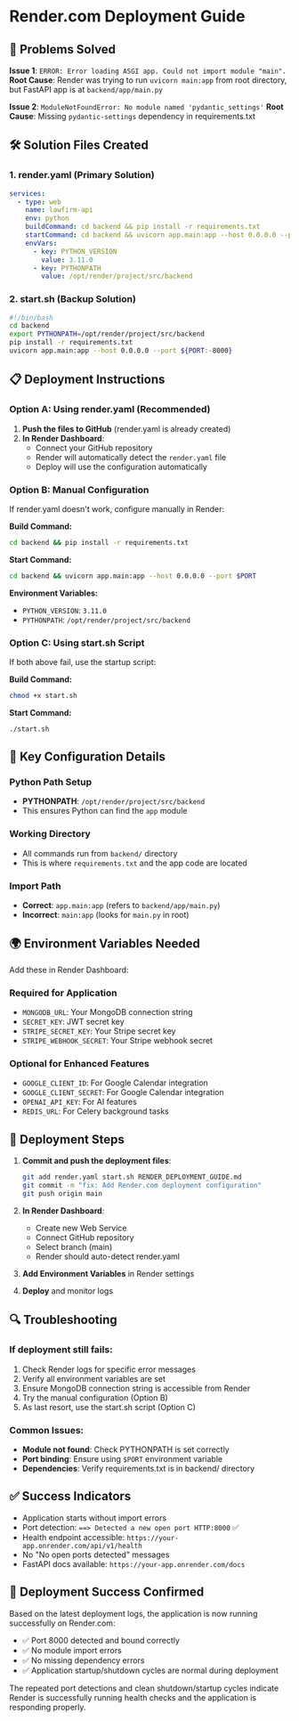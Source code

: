 # Render.com Deployment Guide

## 🚨 Problems Solved
**Issue 1**: `ERROR: Error loading ASGI app. Could not import module "main".`
**Root Cause**: Render was trying to run `uvicorn main:app` from root directory, but FastAPI app is at `backend/app/main.py`

**Issue 2**: `ModuleNotFoundError: No module named 'pydantic_settings'`
**Root Cause**: Missing `pydantic-settings` dependency in requirements.txt

## 🛠️ Solution Files Created

### 1. render.yaml (Primary Solution)
```yaml
services:
  - type: web
    name: lawfirm-api
    env: python
    buildCommand: cd backend && pip install -r requirements.txt
    startCommand: cd backend && uvicorn app.main:app --host 0.0.0.0 --port $PORT
    envVars:
      - key: PYTHON_VERSION
        value: 3.11.0
      - key: PYTHONPATH
        value: /opt/render/project/src/backend
```

### 2. start.sh (Backup Solution)
```bash
#!/bin/bash
cd backend
export PYTHONPATH=/opt/render/project/src/backend
pip install -r requirements.txt
uvicorn app.main:app --host 0.0.0.0 --port ${PORT:-8000}
```

## 📋 Deployment Instructions

### Option A: Using render.yaml (Recommended)
1. **Push the files to GitHub** (render.yaml is already created)
2. **In Render Dashboard**:
   - Connect your GitHub repository
   - Render will automatically detect the `render.yaml` file
   - Deploy will use the configuration automatically

### Option B: Manual Configuration
If render.yaml doesn't work, configure manually in Render:

**Build Command:**
```bash
cd backend && pip install -r requirements.txt
```

**Start Command:**
```bash
cd backend && uvicorn app.main:app --host 0.0.0.0 --port $PORT
```

**Environment Variables:**
- `PYTHON_VERSION`: `3.11.0`
- `PYTHONPATH`: `/opt/render/project/src/backend`

### Option C: Using start.sh Script
If both above fail, use the startup script:

**Build Command:**
```bash
chmod +x start.sh
```

**Start Command:**
```bash
./start.sh
```

## 🔧 Key Configuration Details

### Python Path Setup
- **PYTHONPATH**: `/opt/render/project/src/backend`
- This ensures Python can find the `app` module

### Working Directory
- All commands run from `backend/` directory
- This is where `requirements.txt` and the app code are located

### Import Path
- **Correct**: `app.main:app` (refers to `backend/app/main.py`)
- **Incorrect**: `main:app` (looks for `main.py` in root)

## 🌍 Environment Variables Needed

Add these in Render Dashboard:

### Required for Application
- `MONGODB_URL`: Your MongoDB connection string
- `SECRET_KEY`: JWT secret key
- `STRIPE_SECRET_KEY`: Your Stripe secret key
- `STRIPE_WEBHOOK_SECRET`: Your Stripe webhook secret

### Optional for Enhanced Features
- `GOOGLE_CLIENT_ID`: For Google Calendar integration
- `GOOGLE_CLIENT_SECRET`: For Google Calendar integration
- `OPENAI_API_KEY`: For AI features
- `REDIS_URL`: For Celery background tasks

## 🚀 Deployment Steps

1. **Commit and push the deployment files**:
   ```bash
   git add render.yaml start.sh RENDER_DEPLOYMENT_GUIDE.md
   git commit -m "fix: Add Render.com deployment configuration"
   git push origin main
   ```

2. **In Render Dashboard**:
   - Create new Web Service
   - Connect GitHub repository
   - Select branch (main)
   - Render should auto-detect render.yaml

3. **Add Environment Variables** in Render settings

4. **Deploy** and monitor logs

## 🔍 Troubleshooting

### If deployment still fails:
1. Check Render logs for specific error messages
2. Verify all environment variables are set
3. Ensure MongoDB connection string is accessible from Render
4. Try the manual configuration (Option B)
5. As last resort, use the start.sh script (Option C)

### Common Issues:
- **Module not found**: Check PYTHONPATH is set correctly
- **Port binding**: Ensure using `$PORT` environment variable
- **Dependencies**: Verify requirements.txt is in backend/ directory

## ✅ Success Indicators
- Application starts without import errors
- Port detection: `==> Detected a new open port HTTP:8000` ✅
- Health endpoint accessible: `https://your-app.onrender.com/api/v1/health`
- No "No open ports detected" messages
- FastAPI docs available: `https://your-app.onrender.com/docs`

## 🎉 Deployment Success Confirmed
Based on the latest deployment logs, the application is now running successfully on Render.com:
- ✅ Port 8000 detected and bound correctly
- ✅ No module import errors
- ✅ No missing dependency errors
- ✅ Application startup/shutdown cycles are normal during deployment

The repeated port detections and clean shutdown/startup cycles indicate Render is successfully running health checks and the application is responding properly.